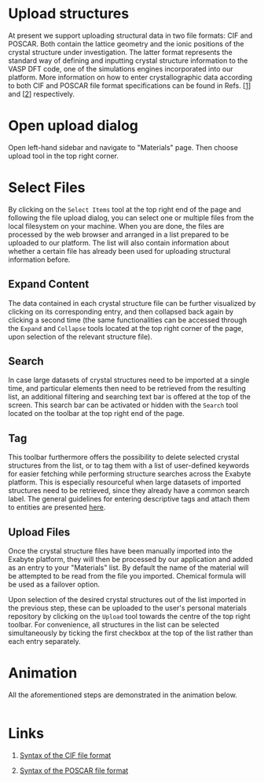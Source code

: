 # Upload structures

At present we support uploading structural data in two file formats: CIF and POSCAR. Both contain the lattice geometry and the ionic positions of the crystal structure under investigation. The latter format represents the standard way of defining and inputting crystal structure information to the VASP DFT code, one of the simulations engines incorporated into our platform. More information on how to enter crystallographic data according to both CIF and POSCAR file format specifications can be found in Refs. [[1](#links)] and [[2](#links)] respectively.

# Open upload dialog

Open left-hand sidebar and navigate to "Materials" page. Then choose upload tool <i class="zmdi zmdi-upload zmdi-hc-border"></i> in the top right corner.

# Select Files

By clicking on the `Select Items` tool <i class="zmdi zmdi-collection-plus zmdi-hc-border"></i> at the top right end of the page and following the file upload dialog, you can select one or multiple files from the local filesystem on your machine.  When you are done, the files are processed by the web browser and arranged in a list prepared to be uploaded to our platform. The list will also contain information about whether a certain file has already been used for uploading structural information before.

## Expand Content

The data contained in each crystal structure file can be further visualized by clicking on its corresponding entry, and then collapsed back again by clicking a second time (the same functionalities can be accessed through the `Expand` and `Collapse` tools located at the top right corner of the page, upon selection of the relevant structure file).

## Search

In case large datasets of crystal structures need to be imported at a single time, and particular elements then need to be retrieved from the resulting list, an additional filtering and searching text bar is offered at the top of the screen. This search bar can be activated or hidden with the `Search` tool <i class="zmdi zmdi-search zmdi-hc-border"></i> located on the toolbar at the top right end of the page. 

## Tag

This toolbar furthermore offers the possibility to delete selected crystal structures from the list, or to tag them with a list of user-defined keywords for easier fetching while performing structure searches across the Exabyte platform. This is especially resourceful when large datasets of imported structures need to be retrieved, since they already have a common search label. The general guidelines for entering descriptive tags and attach them to entities are presented [here](/entities-general/actions/metadata.md).

## Upload Files

Once the crystal structure files have been manually imported into the Exabyte platform, they will then be processed by our application and added as an entry to your "Materials" list. By default the name of the material will be attempted to be read from the file you imported. Chemical formula will be used as a failover option.  

Upon selection of the desired crystal structures out of the list imported in the previous step, these can be uploaded to the user's personal materials repository by clicking on the `Upload` <i class="zmdi zmdi-upload zmdi-hc-border"></i> tool towards the centre of the top right toolbar. For convenience, all structures in the list can be selected simultaneously by ticking the first checkbox at the top of the list rather than each entry separately.

# Animation

All the aforementioned steps are demonstrated in the animation below.

<img data-gifffer="/images/upload.gif" />


# Links

1. [Syntax of the CIF file format](https://www.iucr.org/resources/cif/spec/version1.1/cifsyntax)

2. [Syntax of the POSCAR file format](http://cms.mpi.univie.ac.at/vasp/guide/node59.html)
